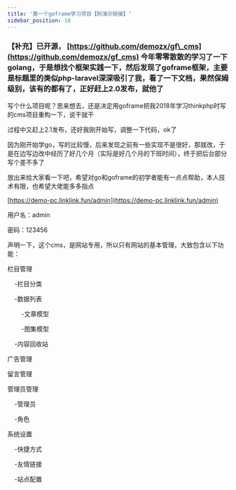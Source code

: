 ```yaml
---
title: '第一个goframe学习项目【附演示链接】'
sidebar_position: 18
---
```


### **【补充】已开源**， [https://github.com/demozx/gf\_cms](https://github.com/demozx/gf_cms)    今年零零散散的学习了一下golang，于是想找个框架实践一下，然后发现了goframe框架，主要是标题里的类似php-laravel深深吸引了我，看了一下文档，果然保姆级别，该有的都有了，正好赶上2.0发布，就他了

写个什么项目呢？思来想去，还是决定用goframe把我2018年学习thinkphp时写的cms项目重构一下，说干就干

过程中又赶上2.1发布，还好我刚开始写，调整一下代码，ok了

因为刚开始学go，写的比较慢，后来发现之前有一些实现不是很好，那就改，于是在边写边改中经历了好几个月（实际是好几个月的下班时间），终于把后台部分写个差不多了

放出来给大家看一下吧，希望对go和goframe的初学者能有一点点帮助，本人技术有限，也希望大佬能多多指点

[https://demo-pc.linklink.fun/admin](https://demo-pc.linklink.fun/admin)

用户名：admin

密码：123456

声明一下，这个cms，是网站专用，所以只有网站的基本管理，大致包含以下功能：

栏目管理

    -栏目分类

    -数据列表

        -文章模型

        -图集模型

    -内容回收站

广告管理

留言管理

管理员管理

    -管理员

    -角色

系统设置

    -快捷方式

    -友情链接

    -站点配置